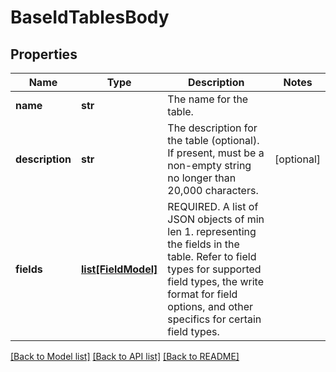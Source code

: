 # BaseIdTablesBody

## Properties
Name | Type | Description | Notes
------------ | ------------- | ------------- | -------------
**name** | **str** | The name for the table. | 
**description** | **str** | The description for the table (optional). If present, must be a non-empty string no longer than 20,000 characters. | [optional] 
**fields** | [**list[FieldModel]**](FieldModel.md) | REQUIRED. A list of JSON objects of min len 1. representing the fields in the table. Refer to field types for supported field types, the write format for field options, and other specifics for certain field types. | 

[[Back to Model list]](../README.md#documentation-for-models) [[Back to API list]](../README.md#documentation-for-api-endpoints) [[Back to README]](../README.md)

